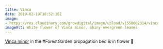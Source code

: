 ```yaml
---
title: Vinca
date: 2019-02-19T18:52:18Z
image: 
- https://res.cloudinary.com/growdigital/image/upload/v1550602314/vinca-84AB6239.jpg
imageAlt: White flower of Vinca minor, shiny evergreen leaves
---
```


[Vinca minor](https://pfaf.org/user/plant.aspx?latinname=Vinca+minor) in the #ForestGarden propagation bed is in flower 🙂
